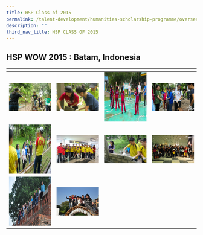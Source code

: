 ```yaml
---
title: HSP Class of 2015
permalink: /talent-development/humanities-scholarship-programme/overseasexposure-education-gallery/2015/
description: ""
third_nav_title: HSP CLASS OF 2015
---
```

HSP WOW 2015 : Batam, Indonesia
-------------------------------


<table>
<thead>
  <tr>
    <th style="width:200px"></th>
    <th style="width:200px"></th>
    <th style="width:200px"></th>
		<th style="width:200px"></th>
  </tr>
</thead>
<tbody>
  <tr>
    <td style ="text-align:center"><a href="/images/2015-batam%201.jpeg"> <img src="/images/2015-batam%201.jpeg" style="width:200px"></a></td>
    <td style ="text-align:center"><a href="/images/2015-batam%202.jpeg"> <img src="/images/2015-batam%202.jpeg" style="width:200px"></a></td>
    <td style ="text-align:center"><a href="/images/2015-batam%203.jpeg"> <img src="/images/2015-batam%203.jpeg" style="width:200px; height: 130px"></a></td>
    <td style ="text-align:center"><a href="/images/2015-batam%204.jpeg"> <img src="/images/2015-batam%204.jpeg" style="width:200px"></a></td>
  </tr>
   <tr>
    <td style ="text-align:center"><a href="/images/2015-batam%205.jpeg"> <img src="/images/2015-batam%205.jpeg" style="width:200px; height: 130px"></a></td>
    <td style ="text-align:center"><a href="/images/2015-batam%206.jpeg"> <img src="/images/2015-batam%206.jpeg" style="width:200px"></a></td>
    <td style ="text-align:center"><a href="/images/2015-batam%207.jpeg"> <img src="/images/2015-batam%207.jpeg" style="width:200px"></a></td>
    <td style ="text-align:center"><a href="/images/2015-batam%208.jpeg"> <img src="/images/2015-batam%208.jpeg" style="width:200px"></a></td>
  </tr>
	<tr>
    <td style ="text-align:center"><a href="/images/2015-batam%209.jpeg"> <img src="/images/2015-batam%209.jpeg" style="width:200px; height: 130px"></a></td>
    <td style ="text-align:center"><a href="/images/2015-batam%2010.jpeg"> <img src="/images/2015-batam%2010.jpeg" style="width:200px"></a></td>
	</tr>
</tbody>
</table>